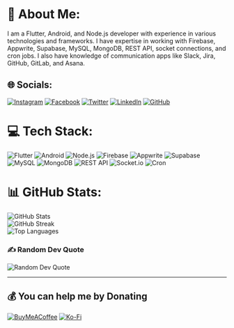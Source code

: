 # 💫 About Me:
I am a Flutter, Android, and Node.js developer with experience in various technologies and frameworks. I have expertise in working with Firebase, Appwrite, Supabase, MySQL, MongoDB, REST API, socket connections, and cron jobs. I also have knowledge of communication apps like Slack, Jira, GitHub, GitLab, and Asana.

## 🌐 Socials:
[![Instagram](https://img.shields.io/badge/Instagram-%23E4405F.svg?logo=Instagram&logoColor=white)](https://instagram.com/your-instagram-profile)
[![Facebook](https://img.shields.io/badge/Facebook-%231877F2.svg?logo=Facebook&logoColor=white)](https://facebook.com/your-facebook-profile)
[![Twitter](https://img.shields.io/badge/Twitter-%231DA1F2.svg?logo=Twitter&logoColor=white)](https://twitter.com/your-twitter-profile)
[![LinkedIn](https://img.shields.io/badge/LinkedIn-%230077B5.svg?logo=linkedin&logoColor=white)](https://linkedin.com/in/your-linkedin-profile)
[![GitHub](https://img.shields.io/badge/GitHub-%23181717.svg?logo=github&logoColor=white)](https://github.com/your-github-profile)

# 💻 Tech Stack:
![Flutter](https://img.shields.io/badge/Flutter-%2302569B.svg?style=for-the-badge&logo=Flutter&logoColor=white) ![Android](https://img.shields.io/badge/Android-%233DDC84.svg?style=for-the-badge&logo=android&logoColor=white) ![Node.js](https://img.shields.io/badge/Node.js-%23339933.svg?style=for-the-badge&logo=node.js&logoColor=white) ![Firebase](https://img.shields.io/badge/Firebase-%23FFCA28.svg?style=for-the-badge&logo=firebase&logoColor=black) ![Appwrite](https://img.shields.io/badge/Appwrite-%23005AFF.svg?style=for-the-badge&logo=appwrite&logoColor=white) ![Supabase](https://img.shields.io/badge/Supabase-%230056DF.svg?style=for-the-badge&logo=supabase&logoColor=white) ![MySQL](https://img.shields.io/badge/MySQL-%2300758F.svg?style=for-the-badge&logo=mysql&logoColor=white) ![MongoDB](https://img.shields.io/badge/MongoDB-%2347A248.svg?style=for-the-badge&logo=mongodb&logoColor=white) ![REST API](https://img.shields.io/badge/REST%20API-%23007ACC.svg?style=for-the-badge&logo=api&logoColor=white) ![Socket.io](https://img.shields.io/badge/Socket.io-%23010101.svg?style=for-the-badge&logo=socket.io&logoColor=white) ![Cron](https://img.shields.io/badge/Cron-%23161616.svg?style=for-the-badge&logo=cron&logoColor=white)

# 📊 GitHub Stats:
![GitHub Stats](https://github-readme-stats.vercel.app/api?username=your-github-username&theme=highcontrast&hide_border=false&include_all_commits=true&count_private=true)<br/>
![GitHub Streak](https://github-readme-streak-stats.herokuapp.com/?user=your-github-username&theme=highcontrast&hide_border=false)<br/>
![Top Languages](https://github-readme-stats.vercel.app/api/top-langs/?username=your-github-username&theme=highcontrast&hide_border=false&include_all_commits=true&count_private=true&layout=compact)

### ✍️ Random Dev Quote
![Random Dev Quote](https://quotes-github-readme.vercel.app/api?type=horizontal&theme=radical)

---

## 💰 You can help me by Donating
[![BuyMeACoffee](https://img.shields.io/badge/Buy%20Me%20a%20Coffee-ffdd00?style=for-the-badge&logo=buy-me-a-coffee&logoColor=black)](https://buymeacoffee.com/your-profile) [![Ko-Fi](https://img.shields.io/badge/Ko--fi-F16061?style=for-the-badge&logo=ko-fi&logoColor=white)](https://ko-fi.com/your-profile)

<!-- Proudly created with GPRM ( https://gprm.itsvg.in ) -->
